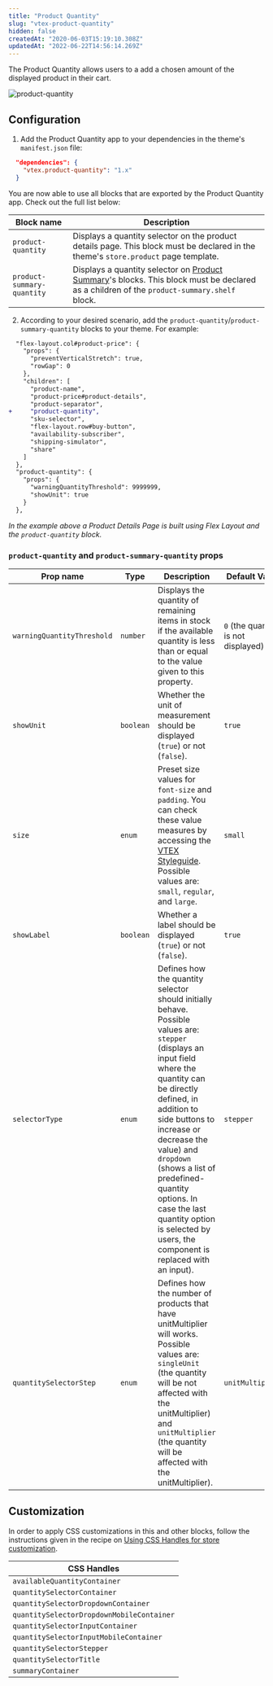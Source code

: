 ```yaml
---
title: "Product Quantity"
slug: "vtex-product-quantity"
hidden: false
createdAt: "2020-06-03T15:19:10.308Z"
updatedAt: "2022-06-22T14:56:14.269Z"
---
```


The Product Quantity allows users to a add a chosen amount of the displayed product in their cart.

![product-quantity](https://cdn.jsdelivr.net/gh/vtexdocs/dev-portal-content@main/images/vtex-product-quantity-0.png)

## Configuration

1. Add the Product Quantity app to your dependencies in the theme's `manifest.json` file:

```json
  "dependencies": {
    "vtex.product-quantity": "1.x"
  }
```

You are now able to use all blocks that are exported by the Product Quantity app. Check out the full list below:

| Block name                 | Description                                                                                                                                                                                                |
| -------------------------- | ---------------------------------------------------------------------------------------------------------------------------------------------------------------------------------------------------------- |
| `product-quantity`         | Displays a quantity selector on the product details page. This block must be declared in the theme's `store.product` page template.                                                                        |
| `product-summary-quantity` | Displays a quantity selector on [Product Summary](https://developers.vtex.com/docs/guides/vtex-product-summary/)'s blocks. This block must be declared as a children of the `product-summary.shelf` block. |

2. According to your desired scenario, add the `product-quantity`/`product-summary-quantity` blocks to your theme. For example:

```diff
  "flex-layout.col#product-price": {
    "props": {
      "preventVerticalStretch": true,
      "rowGap": 0
    },
    "children": [
      "product-name",
      "product-price#product-details",
      "product-separator",
+     "product-quantity",
      "sku-selector",
      "flex-layout.row#buy-button",
      "availability-subscriber",
      "shipping-simulator",
      "share"
    ]
  },
  "product-quantity": {
    "props": {
      "warningQuantityThreshold": 9999999,
      "showUnit": true
    }
  },
```

_In the example above a Product Details Page is built using Flex Layout and the `product-quantity` block._

### `product-quantity` and `product-summary-quantity` props

| Prop name                  | Type      | Description                                                                                                                                                                                                                                                                                                                                                                                 | Default Value                       |
| -------------------------- | --------- | ------------------------------------------------------------------------------------------------------------------------------------------------------------------------------------------------------------------------------------------------------------------------------------------------------------------------------------------------------------------------------------------- | ----------------------------------- |
| `warningQuantityThreshold` | `number`  | Displays the quantity of remaining items in stock if the available quantity is less than or equal to the value given to this property.                                                                                                                                                                                                                                                      | `0` (the quantity is not displayed) |
| `showUnit`                 | `boolean` | Whether the unit of measurement should be displayed (`true`) or not (`false`).                                                                                                                                                                                                                                                                                                              | `true`                              |
| `size`                     | `enum`    | Preset size values for `font-size` and `padding`. You can check these value measures by accessing the [VTEX Styleguide](https://styleguide.vtex.com/#/Components/Forms/NumericStepper). Possible values are: `small`, `regular`, and `large`.                                                                                                                                               | `small`                             |
| `showLabel`                | `boolean` | Whether a label should be displayed (`true`) or not (`false`).                                                                                                                                                                                                                                                                                                                              | `true`                              |
| `selectorType`             | `enum`    | Defines how the quantity selector should initially behave. Possible values are: `stepper` (displays an input field where the quantity can be directly defined, in addition to side buttons to increase or decrease the value) and `dropdown` (shows a list of predefined-quantity options. In case the last quantity option is selected by users, the component is replaced with an input). | `stepper`                           |
| `quantitySelectorStep`     | `enum`    | Defines how the number of products that have unitMultiplier will works. Possible values are: `singleUnit` (the quantity will be not affected with the unitMultiplier) and `unitMultiplier` (the quantity will be affected with the unitMultiplier).                                                                                                                                         | `unitMultiplier`                    |

## Customization

In order to apply CSS customizations in this and other blocks, follow the instructions given in the recipe on [Using CSS Handles for store customization](https://developers.vtex.com/docs/guides/vtex-io-documentation-using-css-handles-for-store-customization).

| CSS Handles                               |
| ----------------------------------------- |
| `availableQuantityContainer`              |
| `quantitySelectorContainer`               |
| `quantitySelectorDropdownContainer`       |
| `quantitySelectorDropdownMobileContainer` |
| `quantitySelectorInputContainer`          |
| `quantitySelectorInputMobileContainer`    |
| `quantitySelectorStepper`                 |
| `quantitySelectorTitle`                   |
| `summaryContainer`                        |
